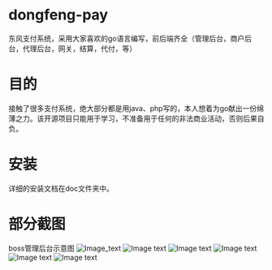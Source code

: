 # dongfeng-pay
东风支付系统，采用大家喜欢的go语言编写，前后端齐全（管理后台，商户后台，代理后台，网关，结算，代付，等）
# 目的
接触了很多支付系统，绝大部分都是用java、php写的，本人想着为go献出一份绵薄之力。该开源项目只能用于学习，不准备用于任何的非法商业活动，否则后果自负。
# 安装
详细的安装文档在doc文件夹中。
# 部分截图
boss管理后台示意图
![Image_text](https://github.com/kongyuebin1/dongfeng-pay/raw/master/doc/boss1.png)
![Image text](https://github.com/kongyuebin1/dongfeng-pay/blob/master/doc/boss2.png)
![Image text](https://github.com/kongyuebin1/dongfeng-pay/blob/master/doc/boss3.png)
![Image text](https://github.com/kongyuebin1/dongfeng-pay/blob/master/doc/boss4.png)
![Image text](https://github.com/kongyuebin1/dongfeng-pay/blob/master/doc/boss5.png)
![Image text](https://github.com/kongyuebin1/dongfeng-pay/blob/master/doc/boss6.png)

